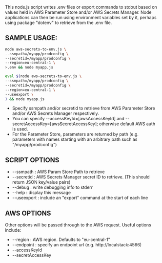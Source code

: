 This node.js script writes .env files or export commands to stdout based on values held in AWS Parameter Store and/or AWS Secrets Manager. Node applications can then be run using environment variables set by it, perhaps using package "dotenv" to retrieve from the .env file.

## SAMPLE USAGE: 

```sh
node aws-secrets-to-env.js \
--ssmpath=/myapp/prodconfig \
--secretid=/myapp/prodconfig \
--region=eu-central-1 \
>.env && node myapp.js

eval $(node aws-secrets-to-env.js \
--ssmpath=/myapp/prodconfig \
--secretid=/myapp/prodconfig \
--region=eu-central-1 \
--useexport \
) && node myapp.js
```

* Specify ssmpath and/or secretid to retrieve from AWS Parameter Store and/or AWS Secrets Manager respectively.
* You can specify --accessKeyId=[awsAccessKeyId] and --secretAccessKey=[awsSecretAccessKey]; otherwise default AWS auth is used.
* For the Parameter Store, parameters are returned by path (e.g. parameters with names starting with an arbitrary path such as "/myapp/prodconfig")

## SCRIPT OPTIONS
  * --ssmpath : AWS Param Store Path to retrieve
  * --secretid : AWS Secrets Manager secret ID to retrieve. (This should return JSON key/value pairs)
  * --debug : write debugging info to stderr
  * --help : display this message
  * --useexport : include an "export" command at the start of each line  

## AWS OPTIONS

Other options will be passed through to the AWS request. Useful options include:

  * --region : AWS region. Defaults to "eu-central-1"
  * --endpoint : specify an endpoint url (e.g. http://localstack:4566)
  * --accessKeyId
  * --secretAccessKey